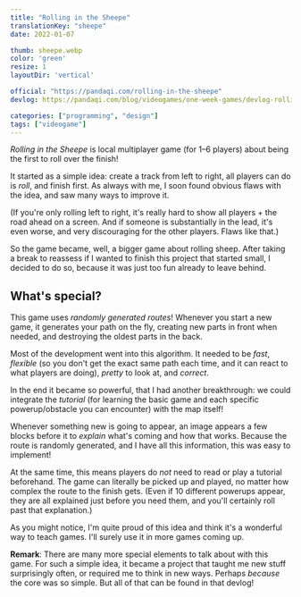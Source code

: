 ```yaml
---
title: "Rolling in the Sheepe"
translationKey: "sheepe"
date: 2022-01-07

thumb: sheepe.webp
color: 'green'
resize: 1
layoutDir: 'vertical'

official: "https://pandaqi.com/rolling-in-the-sheepe"
devlog: https://pandaqi.com/blog/videogames/one-week-games/devlog-rolling-in-the-sheepe

categories: ["programming", "design"]
tags: ["videogame"]
---
```


_Rolling in the Sheepe_ is local multiplayer game (for 1&ndash;6 players) about being the first to roll over the finish!

It started as a simple idea: create a track from left to right, all players can do is _roll_, and finish first. As always with me, I soon found obvious flaws with the idea, and saw many ways to improve it. 

(If you're only rolling left to right, it's really hard to show all players + the road ahead on a screen. And if someone is substantially in the lead, it's even worse, and very discouraging for the other players. Flaws like that.)

So the game became, well, a bigger game about rolling sheep. After taking a break to reassess if I wanted to finish this project that started small, I decided to do so, because it was just too fun already to leave behind.

## What's special?
This game uses _randomly generated routes_! Whenever you start a new game, it generates your path on the fly, creating new parts in front when needed, and destroying the oldest parts in the back.

Most of the development went into this algorithm. It needed to be _fast_, _flexible_ (so you don't get the exact same path each time, and it can react to what players are doing), _pretty_ to look at, and _correct_.

In the end it became so powerful, that I had another breakthrough: we could integrate the _tutorial_ (for learning the basic game and each specific powerup/obstacle you can encounter) with the map itself!

Whenever something new is going to appear, an image appears a few blocks before it to _explain_ what's coming and how that works. Because the route is randomly generated, and I have all this information, this was easy to implement!

At the same time, this means players do _not_ need to read or play a tutorial beforehand. The game can literally be picked up and played, no matter how complex the route to the finish gets. (Even if 10 different powerups appear, they are all explained just before you need them, and you'll certainly roll past that explanation.)

As you might notice, I'm quite proud of this idea and think it's a wonderful way to teach games. I'll surely use it in more games coming up.

**Remark**: There are many more special elements to talk about with this game. For such a simple idea, it became a project that taught me new stuff surprisingly often, or required me to think in new ways. Perhaps _because_ the core was so simple. But all of that can be found in that devlog!